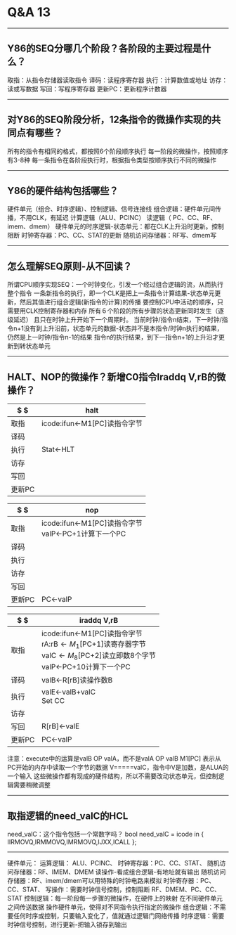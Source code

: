 # Q&A 13

---
## Y86的SEQ分哪几个阶段？各阶段的主要过程是什么？
取指：从指令存储器读取指令
译码：读程序寄存器
执行：计算数值或地址
访存：读或写数据
写回：写程序寄存器
更新PC：更新程序计数器

---
## 对Y86的SEQ阶段分析，12条指令的微操作实现的共同点有哪些？
所有的指令有相同的格式，都按照6个阶段顺序执行
每一阶段的微操作，按照顺序有3-8种
每一条指令在各阶段执行时，根据指令类型按顺序执行不同的微操作

---
## Y86的硬件结构包括哪些？
硬件单元（组合、时序逻辑）、控制逻辑、信号连接线
组合逻辑：硬件单元间传播，不用CLK，有延迟
计算逻辑（ALU、PCINC）
读逻辑（ PC、CC、RF、imem、dmem）
硬件单元的时序逻辑-状态单元：都在CLK上升沿时更新。控制阻断
时钟寄存器：PC、CC、STAT的更新
随机访问存储器：RF写、dmem写

---
## 怎么理解SEQ原则-从不回读？
所谓CPU顺序实现SEQ：一个时钟变化，引发一个经过组合逻辑的流，从而执行整个指令
一条新指令的执行，即一个CLK是把上一条指令计算结果-状态单元更新，然后其值进行组合逻辑(新指令的计算)的传播
要控制CPU中活动的顺序，只需要用CLK控制寄存器和内存
所有６个阶段的所有步骤的状态更新同时发生（逐级延迟）
且只在时钟上升开始下一个周期时。
当前时钟/指令n结束，下一时钟/指令n+1没有到上升沿前，状态单元的数据-状态并不是本指令/时钟n执行的结果，仍然是上一时钟/指令n-1的结果
指令n的执行结果，到下一指令n+1的上升沿才更新到转状态单元

---
## HALT、NOP的微操作？新增C0指令Iraddq V,rB的微操作？
$ $|halt
-|-
取指|icode:ifun$\leftarrow$M1[PC]读指令字节
译码|
执行|Stat$\leftarrow$HLT
访存|
写回|
更新PC|

$ $|nop
-|-
取指|icode:ifun$\leftarrow$M1[PC]读指令字节<br>valP$\leftarrow$PC+1计算下一个PC
译码|
执行|
访存|
写回|
更新PC|PC$\leftarrow$valP

$ $|iraddq V,rB
-|-
取指|icode:ifun$\leftarrow$M1[PC]读指令字节<br/>rA:rB$\leftarrow M_{1}$[PC+1]读寄存器字节<br/>valC$\leftarrow M_{8}$[PC+2]读立即数8个字节<br/>valP$\leftarrow$PC+10计算下一个PC
译码|valB$\leftarrow$R[rB]读操作数B
执行|valE$\leftarrow$valB+valC<br/>Set CC
访存|
写回|R[rB]$\leftarrow$valE
更新PC|PC$\leftarrow$valP
注意：execute中的运算是valB OP valA，而不是valA OP valB
M1[PC] 表示从PC开始的内存中读取一个字节的数据
V=====valC，指令中V是加数，是ALUA的一个输入
这些微操作都有现成的硬件结构，所以不需要改动状态单元，但控制逻辑需要稍微调整

---
## 取指逻辑的need_valC的HCL
need_valC：这个指令包括一个常数字吗？
bool need_valC = icode in { IIRMOVQ,IRMMOVQ,IMRMOVQ,IJXX,ICALL };

---
硬件单元：
运算逻辑：   ALU、PCINC、
时钟寄存器：PC、CC、STAT、
随机访问存储器：RF、IMEM、DMEM
读操作-看成组合逻辑-有地址就有输出
随机访问存储器：RF、imem/dmem可以用特殊的时钟电路来模拟
时钟寄存器：PC、CC、STAT、
写操作：需要时钟信号控制，控制阻断
RF、DMEM、PC、CC、STAT
控制逻辑：每一阶段每一步骤的微操作，在硬件上的映射
在不同硬件单元之间传送数据
操作硬件单元，使得对不同指令执行指定的微操作
组合逻辑：不需要任何时序或控制，只要输入变化了，值就通过逻辑门网络传播
时序逻辑：需要时钟信号控制，进行更新-把输入锁存到输出

